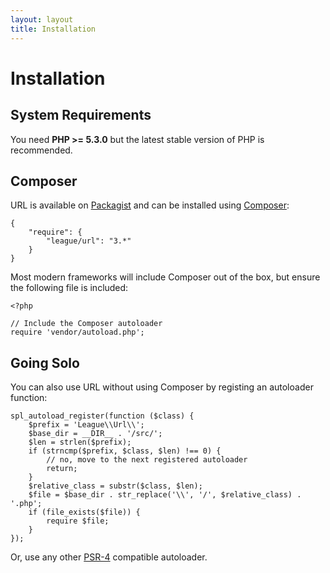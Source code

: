 ```yaml
---
layout: layout
title: Installation
---
```


# Installation

## System Requirements

You need **PHP >= 5.3.0** but the latest stable version of PHP is recommended.

## Composer

URL is available on [Packagist](https://packagist.org/packages/league/url) and can be installed using [Composer](https://getcomposer.org/):

~~~.language-javascript
{
    "require": {
        "league/url": "3.*"
    }
}
~~~

Most modern frameworks will include Composer out of the box, but ensure the following file is included:

~~~.language-php
<?php

// Include the Composer autoloader
require 'vendor/autoload.php';
~~~

## Going Solo

You can also use URL without using Composer by registing an autoloader function:

~~~.language-php
spl_autoload_register(function ($class) {
    $prefix = 'League\\Url\\';
    $base_dir = __DIR__ . '/src/';
    $len = strlen($prefix);
    if (strncmp($prefix, $class, $len) !== 0) {
        // no, move to the next registered autoloader
        return;
    }
    $relative_class = substr($class, $len);
    $file = $base_dir . str_replace('\\', '/', $relative_class) . '.php';
    if (file_exists($file)) {
        require $file;
    }
});
~~~

Or, use any other [PSR-4](http://www.php-fig.org/psr/psr-4/) compatible autoloader.